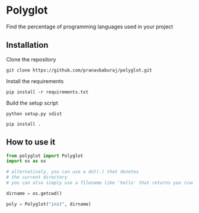 # Polyglot
Find the percentage of programming languages used in your project

## Installation

Clone the repository
```
git clone https://github.com/pranavbaburaj/polyglot.git
```

Install the requirements
```
pip install -r requirements.txt
```

Build the setup script
```
python setup.py sdist

pip install .
```

## How to use it

```python
from polyglot import Polyglot
import os as os

# alternatively, you can use a dot(.) that denotes
# the current directory
# you can also simply use a filename like 'hello' that returns you (cwd/hello)

dirname = os.getcwd()

poly = Polyglot("init", dirname)
```
